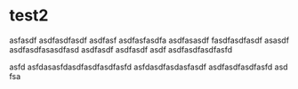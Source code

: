 # test2

asfasdf
asdfasdfasdf
asdfasf
asdfasfasdfa
asdfasasdf
fasdfasdfasdf
asasdf
asdfasdfasasdfasd
asdfasdf
asdfasdf
asdf
asdfasdfasdfasfd

asfd
asfdasasfdasdfasdfasdfasfd
asfdasdfasdasfasdf
asdfasdfasdfasfd
asd
fsa

